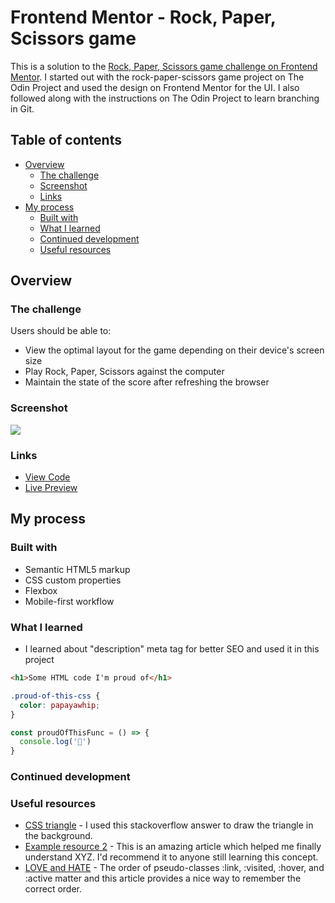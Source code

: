 # Frontend Mentor - Rock, Paper, Scissors game

This is a solution to the [Rock, Paper, Scissors game challenge on Frontend Mentor](https://www.frontendmentor.io/challenges/rock-paper-scissors-game-pTgwgvgH). I started out with the rock-paper-scissors game project on The Odin Project and used the design on Frontend Mentor for the UI. I also followed along with the instructions on The Odin Project to learn branching in Git.

## Table of contents

- [Overview](#overview)
  - [The challenge](#the-challenge)
  - [Screenshot](#screenshot)
  - [Links](#links)
- [My process](#my-process)
  - [Built with](#built-with)
  - [What I learned](#what-i-learned)
  - [Continued development](#continued-development)
  - [Useful resources](#useful-resources)

## Overview

### The challenge

Users should be able to:

- View the optimal layout for the game depending on their device's screen size
- Play Rock, Paper, Scissors against the computer
- Maintain the state of the score after refreshing the browser 

### Screenshot

![](./screenshot.jpg)

### Links

- [View Code]()
- [Live Preview]()

## My process

### Built with

- Semantic HTML5 markup
- CSS custom properties
- Flexbox
- Mobile-first workflow

### What I learned

- I learned about "description" meta tag for better SEO and used it in this project

```html
<h1>Some HTML code I'm proud of</h1>
```
```css
.proud-of-this-css {
  color: papayawhip;
}
```
```js
const proudOfThisFunc = () => {
  console.log('🎉')
}
```

### Continued development



### Useful resources

- [CSS triangle](https://stackoverflow.com/a/56484262) - I used this stackoverflow answer to draw the triangle in the background.
- [Example resource 2](https://www.example.com) - This is an amazing article which helped me finally understand XYZ. I'd recommend it to anyone still learning this concept.
- [LOVE and HATE](https://css-tricks.com/remember-selectors-with-love-and-hate/) - The order of pseudo-classes :link, :visited, :hover, and :active matter and this article provides a nice way to remember the correct order.